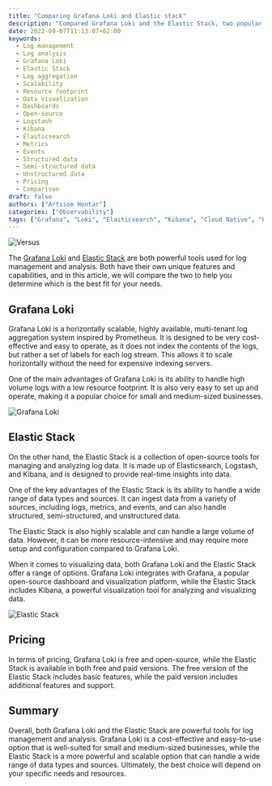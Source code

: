 ```yaml
---
title: "Comparing Grafana Loki and Elastic stack"
description: "Compared Grafana Loki and the Elastic Stack, two popular tools for log management and analysis. Compared the pricing"
date: 2022-09-07T11:13:07+02:00
keywords:
  - Log management
  - Log analysis
  - Grafana Loki
  - Elastic Stack
  - Log aggregation
  - Scalability
  - Resource footprint
  - Data visualization
  - Dashboards
  - Open-source
  - Logstash
  - Kibana
  - Elasticsearch
  - Metrics
  - Events
  - Structured data
  - Semi-structured data
  - Unstructured data
  - Pricing
  - Comparison
draft: false
authors: ["Artsiom Hontar"]
categories: ["Observability"]
tags: ["Grafana", "Loki", "Elasticsearch", "Kibana", "Cloud Native", "Helm"]
---
```


![Versus](/posts/observability/versus-preview.jpg#center)

The [Grafana Loki](https://grafana.com/oss/loki/) and [Elastic Stack](https://www.elastic.co/elastic-stack) are both powerful tools used for log management and analysis. Both have their own unique features and capabilities, and in this article, we will compare the two to help you determine which is the best fit for your needs.

## Grafana Loki

Grafana Loki is a horizontally scalable, highly available, multi-tenant log aggregation system inspired by Prometheus. It is designed to be very cost-effective and easy to operate, as it does not index the contents of the logs, but rather a set of labels for each log stream. This allows it to scale horizontally without the need for expensive indexing servers.

One of the main advantages of Grafana Loki is its ability to handle high volume logs with a low resource footprint. It is also very easy to set up and operate, making it a popular choice for small and medium-sized businesses.

![Grafana Loki](/posts/observability/loki-pros.jpg#center)

## Elastic Stack

On the other hand, the Elastic Stack is a collection of open-source tools for managing and analyzing log data. It is made up of Elasticsearch, Logstash, and Kibana, and is designed to provide real-time insights into data.

One of the key advantages of the Elastic Stack is its ability to handle a wide range of data types and sources. It can ingest data from a variety of sources, including logs, metrics, and events, and can also handle structured, semi-structured, and unstructured data.

The Elastic Stack is also highly scalable and can handle a large volume of data. However, it can be more resource-intensive and may require more setup and configuration compared to Grafana Loki.

When it comes to visualizing data, both Grafana Loki and the Elastic Stack offer a range of options. Grafana Loki integrates with Grafana, a popular open-source dashboard and visualization platform, while the Elastic Stack includes Kibana, a powerful visualization tool for analyzing and visualizing data.

![Elastic Stack](/posts/observability/elastic-pros.jpg#center)

## Pricing
In terms of pricing, Grafana Loki is free and open-source, while the Elastic Stack is available in both free and paid versions. The free version of the Elastic Stack includes basic features, while the paid version includes additional features and support.

## Summary
Overall, both Grafana Loki and the Elastic Stack are powerful tools for log management and analysis. Grafana Loki is a cost-effective and easy-to-use option that is well-suited for small and medium-sized businesses, while the Elastic Stack is a more powerful and scalable option that can handle a wide range of data types and sources. Ultimately, the best choice will depend on your specific needs and resources.